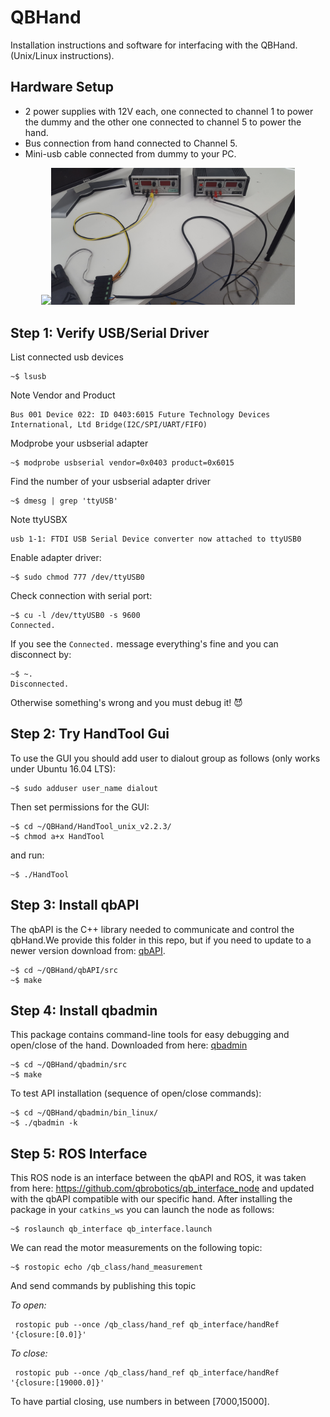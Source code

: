 # QBHand
Installation instructions and software for interfacing with the QBHand.  (Unix/Linux instructions).

## Hardware Setup
- 2 power supplies with 12V each, one connected to channel 1 to power the dummy and the other one connected to channel 5 to power the hand.
- Bus connection from hand connected to Channel 5.
- Mini-usb cable connected from dummy to your PC.

<p align="center">
<img src="https://github.com/epfl-lasa/QBHand/blob/master/documentation/hand_connected.jpg" width="390"><img src="https://github.com/epfl-lasa/QBHand/blob/master/documentation/power_connections.jpg" width="390">
</p>

## Step 1: Verify USB/Serial Driver

List connected usb devices
  ```
  ~$ lsusb
  ```
  Note Vendor and Product
  ```
  Bus 001 Device 022: ID 0403:6015 Future Technology Devices International, Ltd Bridge(I2C/SPI/UART/FIFO)
  ```

Modprobe your usbserial adapter
  ```
  ~$ modprobe usbserial vendor=0x0403 product=0x6015
  ```

Find the number of your usbserial adapter driver
  ```
  ~$ dmesg | grep 'ttyUSB'
  ```
  Note ttyUSBX
  ```
  usb 1-1: FTDI USB Serial Device converter now attached to ttyUSB0
  ```

Enable adapter driver:
  ```
  ~$ sudo chmod 777 /dev/ttyUSB0
  ```

Check connection with serial port:
  ```
  ~$ cu -l /dev/ttyUSB0 -s 9600
  Connected.
  ```
  If you see the ```Connected.``` message everything's fine and you can disconnect by:
  ```
  ~$ ~.
  Disconnected.
  ```
  Otherwise something's wrong and you must debug it! :smiling_imp:
  

## Step 2: Try HandTool Gui
To use the GUI you should add user to dialout group as follows (only works under Ubuntu 16.04 LTS):
```
~$ sudo adduser user_name dialout
```
Then set permissions for the GUI:

```
~$ cd ~/QBHand/HandTool_unix_v2.2.3/
~$ chmod a+x HandTool
```
and run:

```
~$ ./HandTool
```

## Step 3: Install qbAPI
The qbAPI is the C++ library needed to communicate and control the qbHand.We provide this folder in this repo, but if you need to update to a newer version download from: [qbAPI](https://github.com/qbrobotics/qbAPI).

```
~$ cd ~/QBHand/qbAPI/src
~$ make

```
## Step 4: Install qbadmin
This package contains command-line tools for easy debugging and open/close of the hand. Downloaded from here: [qbadmin](https://github.com/qbrobotics/qbadmin)
```
~$ cd ~/QBHand/qbadmin/src
~$ make

```

To test API installation (sequence of open/close commands):

```
~$ cd ~/QBHand/qbadmin/bin_linux/
~$ ./qbadmin -k

```

## Step 5: ROS Interface
This ROS node is an interface between the qbAPI and ROS, it was taken from here: https://github.com/qbrobotics/qb_interface_node and updated with the qbAPI compatible with our specific hand. After installing the package in your ```catkins_ws``` you can launch the node as follows:
```
~$ roslaunch qb_interface qb_interface.launch
```
We can read the motor measurements on the following topic: 
```
~$ rostopic echo /qb_class/hand_measurement
```
And send commands by publishing this topic

*To open:*
```
 rostopic pub --once /qb_class/hand_ref qb_interface/handRef '{closure:[0.0]}'
```
*To close:*
```
 rostopic pub --once /qb_class/hand_ref qb_interface/handRef '{closure:[19000.0]}'
```
To have partial closing, use numbers in between [7000,15000].
